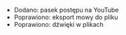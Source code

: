 - Dodano: pasek postępu na YouTube
- Poprawiono: eksport mowy do pliku
- Poprawiono: dźwięki w plikach